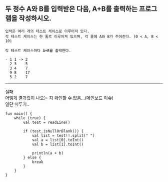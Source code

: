 ## 두 정수 A와 B를 입력받은 다음, A+B를 출력하는 프로그램을 작성하시오.

    입력은 여러 개의 테스트 케이스로 이루어져 있다.  
    각 테스트 케이스는 한 줄로 이루어져 있으며, 각 줄에 A와 B가 주어진다. (0 < A, B < 10)

    각 테스트 케이스마다 A+B를 출력한다.

    - 1 1 -> 2
      2 3    5
      3 4    7
      9 8    17
      5 2    7

------------------
실패  
어떻게 결과값이 나오는 지 확인할 수 없음...(메인보드 이슈)  
일단 미루기..

```kolin
fun main() {
    while (true) {
        val test = readLine()
        
        if (test.isNullOrBlank()) {
            val list = test!!.split(" ")
            val a = list[0].toInt()
            val b = list[1].toInt()
            
            println(a + b)
        } else {
            break
        }
    }
}
```
